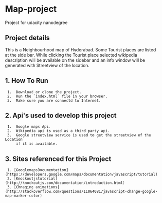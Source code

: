 # Map-project
Project for udacity nanodegree

## Project details
 This is a Neighbourhood map of Hyderabad. Some Tourist places are listed at the side bar. While clicking the Tourist place selected wikipedia description will be available on the sidebar and an info window will be generated with Streetview of the location.
## 1.  How To Run
     1.  Download or clone the project.
     2.  Run the `index.html` file in your browser.
     3.  Make sure you are connectd to Internet.
## 2. Api's used to develop this project
     1.  Google maps Api.
     2.  Wikipedia api is used as a third party api.
     3.  Google streetview service is used to get the streetview of the Location
         if it is available.
## 3. Sites referenced for this Project
     1. [GooglemapsDocumentation](https://developers.google.com/maps/documentation/javascript/tutorial)
     2. [Knockoutjstutorial](http://knockoutjs.com/documentation/introduction.html)
     3. [Chnaging animations](http://stackoverflow.com/questions/11064081/javascript-change-google-map-marker-color)



